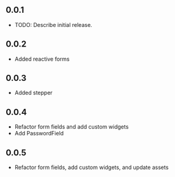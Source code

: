 ## 0.0.1

- TODO: Describe initial release.

## 0.0.2

- Added reactive forms

## 0.0.3

- Added stepper

## 0.0.4

- Refactor form fields and add custom widgets
- Add PasswordField

## 0.0.5

- Refactor form fields, add custom widgets, and update assets
